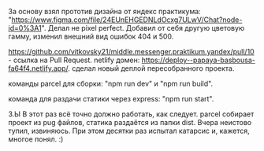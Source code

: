 За основу взял прототив дизайна от яндекс практикума: "https://www.figma.com/file/24EUnEHGEDNLdOcxg7ULwV/Chat?node-id=0%3A1".
Делал не pixel perfect. Добавил от себя другую цветовую гамму, изменил внешний вид ошибок 404 и 500.

https://github.com/vitkovsky21/middle.messenger.praktikum.yandex/pull/10 - ссылка на Pull Request.
netlify домен: https://deploy--papaya-basbousa-fa64f4.netlify.app/. сделал новый деплой пересобранного проекта.

команды parcel для сборки: 
"npm run dev" и "npm run build". 

команда для раздачи статики через express: 
"npm run start".

З.Ы
В этот раз всё точно должно работать, как следует.
parcel собирает проект из pug файлов, статика раздаётся из папки dist.
Вчера неистово тупил, извиняюсь. При этом десятки раз испытал катарсис и, кажется, многое понял. :)
